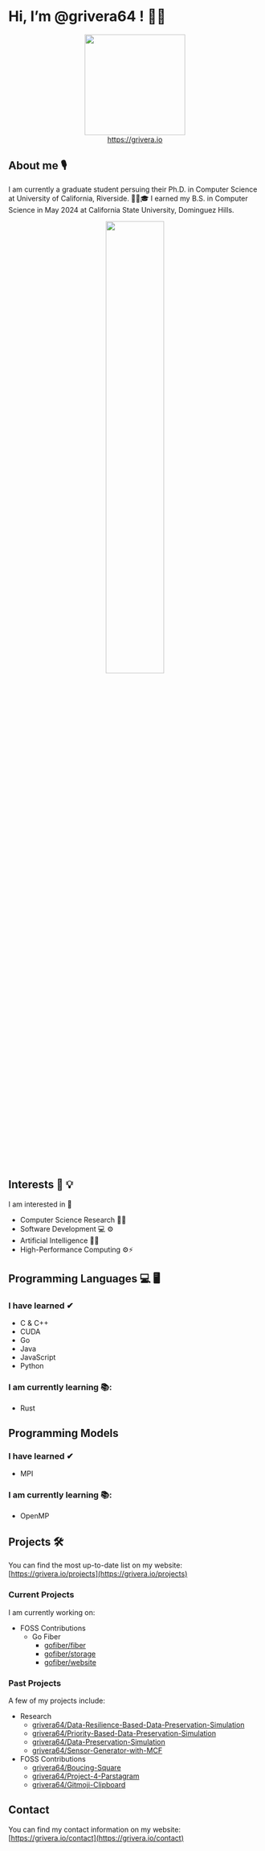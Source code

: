 # Hi, I’m @grivera64 ! 👋😀

<div align="center">
  <img align="center" width="200px" src="https://grivera.io/images/website_logo_white.png"/>
</div>
<div align="center">
  <a href="https://grivera.io" _target="_blank">https://grivera.io</a>
</div>

## About me 🎙

I am currently a graduate student persuing their Ph.D. in Computer Science at University of California, Riverside. 👨‍🎓🎓 I earned my B.S. in Computer Science in May 2024 at California State University, Dominguez Hills.

<!-- GitHub README Stats API -->
<div align="center">
  <!-- <img width="48%" src="https://github-readme-stats.vercel.app/api?username=grivera64&show_icons=true&theme=tokyonight" /> -->
  <!-- <img width="48%" src="https://github-readme-streak-stats.herokuapp.com/?user=grivera64&theme=tokyonight" /> -->
  <img width="48%" src = "https://github-readme-stats.vercel.app/api/top-langs/?username=grivera64&layout=compact&theme=tokyonight" href = "https://github.com/grivera64" target = "_blank"/>
</div>


## Interests 🧠 💡

I am interested in 🔎
- Computer Science Research 📄🔬
- Software Development 💻 ⚙
- Artificial Intelligence 🤖🧠
- High-Performance Computing ⚙️⚡️


## Programming Languages 💻 🖥

### I have learned ✔
- C & C++
- CUDA
- Go
- Java
- JavaScript
- Python

### I am currently learning 📚:
- Rust

## Programming Models 

### I have learned ✔
- MPI

### I am currently learning 📚:
- OpenMP

## Projects 🛠

You can find the most up-to-date list on my website: [https://grivera.io/projects](https://grivera.io/projects)

### Current Projects
I am currently working on:
- FOSS Contributions
  - Go Fiber
    - [gofiber/fiber](https://github.com/gofiber/fiber)
    - [gofiber/storage](https://github.com/gofiber/storage)
    - [gofiber/website](https://github.com/gofiber/website)

### Past Projects 
A few of my projects include:

- Research
  - [grivera64/Data-Resilience-Based-Data-Preservation-Simulation](https://github.com/grivera64/Data-Resilience-Based-Data-Preservation-Simulation)
  - [grivera64/Priority-Based-Data-Preservation-Simulation](https://github.com/grivera64/Priority-Based-Data-Preservation-Simulation)
  - [grivera64/Data-Preservation-Simulation](https://github.com/grivera64/Data-Preservation-Simulation)
  - [grivera64/Sensor-Generator-with-MCF](https://github.com/grivera64/Sensor-Generator-with-MCF)
- FOSS Contributions
  - [grivera64/Boucing-Square](https://github.io/grivera64/Bouncing-Square)
  - [grivera64/Project-4-Parstagram](https://www.github.com/grivera64/Project-4-Parstagram)
  - [grivera64/Gitmoji-Clipboard](https://github.com/grivera64/Gitmoji-Clipboard)

## Contact

You can find my contact information on my website: [https://grivera.io/contact](https://grivera.io/contact)

